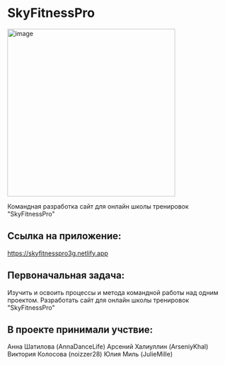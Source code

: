 # SkyFitnessPro

<img width="379" alt="image" src="https://i7.imageban.ru/out/2024/02/05/eb84fdffab7bd58a0f760d358e09d061.png">

Командная разработка сайт для онлайн школы тренировок "SkyFitnessPro"

## Ссылка на приложение:

https://skyfitnesspro3g.netlify.app

## Первоначальная задача:

Изучить и освоить процессы и метода командной работы над одним проектом.
Разработать сайт для онлайн школы тренировок "SkyFitnessPro"

## В проекте принимали учствие:

Анна Шатилова (AnnaDanceLife)
Арсений Халиуллин (ArseniyKhal)
Виктория Колосова (noizzer28)
Юлия Миль (JulieMille)
